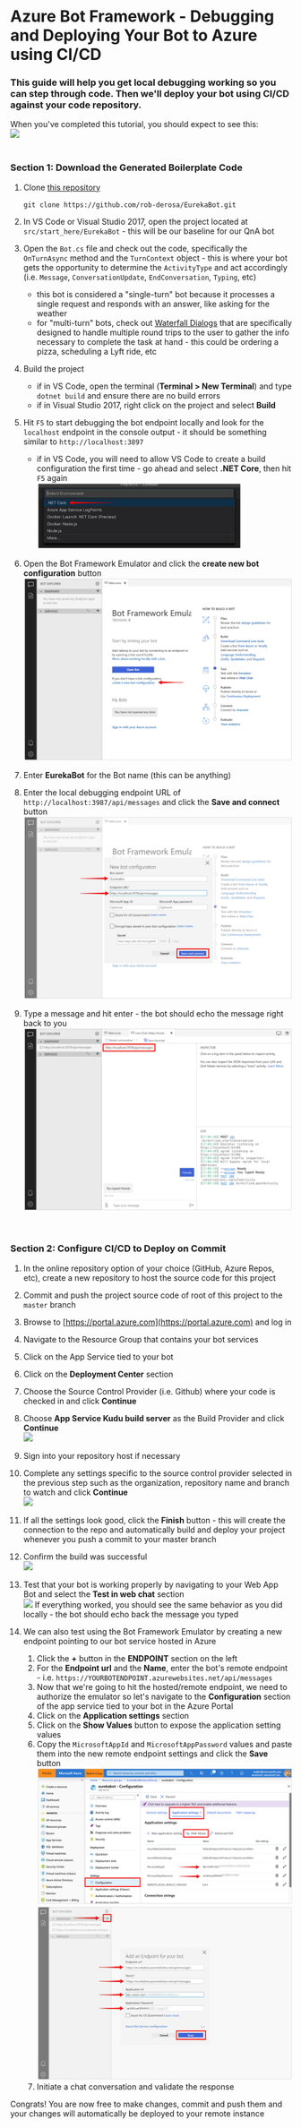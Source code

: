# Azure Bot Framework - Debugging and Deploying Your Bot to Azure using CI/CD

### This guide will help you get local debugging working so you can step through code. Then we'll deploy your bot using CI/CD against your code repository. 

When you've completed this tutorial, you should expect to see this:
<br/><img src="../screens/echo_bot_deploy_test_webchat.jpg" /><br/><br/>

### Section 1: Download the Generated Boilerplate Code

<!--1. Browse to [https://portal.azure.com](https://portal.azure.com) and log in-->

1. Clone [this repository](https://github.com/rob-derosa/EurekaBot)
   ```
   git clone https://github.com/rob-derosa/EurekaBot.git
   ```

1. In VS Code or Visual Studio 2017, open the project located at `src/start_here/EurekaBot` - this will be our baseline for our QnA bot

1. Open the `Bot.cs` file and check out the code, specifically the `OnTurnAsync` method and the `TurnContext` object - this is where your bot gets the opportunity to determine the `ActivityType` and act accordingly (i.e. `Message`, `ConversationUpdate`, `EndConversation`, `Typing`, etc)
	- this bot is considered a "single-turn" bot because it processes a single request and responds with an answer, like asking for the weather
	- for "multi-turn" bots, check out [Waterfall Dialogs](https://docs.microsoft.com/en-us/azure/bot-service/bot-builder-dialog-manage-conversation-flow?view=azure-bot-service-4.0) that are specifically designed to handle multiple round trips to the user to gather the info necessary to complete the task at hand - this could be ordering a pizza, scheduling a Lyft ride, etc

1. Build the project
	- if in VS Code, open the terminal (__Terminal > New Terminal__) and type `dotnet build` and ensure there are no build errors
	- if in Visual Studio 2017, right click on the project and select __Build__

1. Hit `F5` to start debugging the bot endpoint locally and look for the `localhost` endpoint in the console output - it should be something similar to `http://localhost:3897`
	- if in VS Code, you will need to allow VS Code to create a build configuration the first time - go ahead and select __.NET Core__, then hit `F5` again
	<br/><img src="../screens/vscode_select_environment.jpg" width="80%" />

1. Open the Bot Framework Emulator and click the __create new bot configuration__ button
<br/><img src="../screens/bot_framework_emulator_new_config.jpg" />

1. Enter __EurekaBot__ for the Bot name (this can be anything)

1. Enter the local debugging endpoint URL of `http://localhost:3987/api/messages` and click the __Save and connect__ button
<br/><img src="../screens/bot_framework_emulator_new_config_local.jpg" />

1. Type a message and hit enter - the bot should echo the message right back to you
<br/><img src="../screens/bot_framework_echo_local.jpg" />

<br/>

### Section 2: Configure CI/CD to Deploy on Commit

1. In the online repository option of your choice (GitHub, Azure Repos, etc), create a new repository to host the source code for this project

1. Commit and push the project source code of root of this project to the `master` branch

1. Browse to [https://portal.azure.com](https://portal.azure.com) and log in

1. Navigate to the Resource Group that contains your bot services

1. Click on the App Service tied to your bot

1. Click on the __Deployment Center__ section

1. Choose the Source Control Provider (i.e. Github) where your code is checked in and click __Continue__

1. Choose __App Service Kudu build server__ as the Build Provider and click __Continue__
<br/><img src="../screens/deploy_select_kudu.jpg" />

1. Sign into your repository host if necessary

1. Complete any settings specific to the source control provider selected in the previous step such as the organization, repository name and branch to watch and click __Continue__
<br/><img src="../screens/deploy_source_control_provider_settings.jpg" width="70%" />

1. If all the settings look good, click the __Finish__ button - this will create the connection to the repo and automatically build and deploy your project whenever you push a commit to your master branch

1. Confirm the build was successful 
<br/><img src="../screens/app_service_deployment_center_success.jpg" />

1. Test that your bot is working properly by navigating to your Web App Bot and select the __Test in web chat__ section
<br/><img src="../screens/echo_bot_deploy_test_webchat.jpg" />
If everything worked, you should see the same behavior as you did locally - the bot should echo back the message you typed

1. We can also test using the Bot Framework Emulator by creating a new endpoint pointing to our bot service hosted in Azure
	1. Click the __+__ button in the __ENDPOINT__ section on the left
	1. For the __Endpoint url__ and the __Name__, enter the bot's remote endpoint - i.e. `https://YOURBOTENDPOINT.azurewebsites.net/api/messages`
	1. Now that we're going to hit the hosted/remote endpoint, we need to authorize the emulator so let's navigate to the __Configuration__ section of the app service tied to your bot in the Azure Portal
	1. Click on the __Application settings__ section
	1. Click on the __Show Values__ button to expose the application setting values
	1. Copy the `MicrosoftAppId` and `MicrosoftAppPassword` values and paste them into the new remote endpoint settings and click the __Save__ button
		<br/><img src="../screens/portal_app_service_app_settings.jpg" />
		<br/><img src="../screens/bot_framework_emulator_new_config_remote.jpg" />
	1. Initiate a chat conversation and validate the response

Congrats! You are now free to make changes, commit and push them and your changes will automatically be deployed to your remote instance